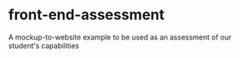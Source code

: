 # front-end-assessment
A mockup-to-website example to be used as an assessment of our student's capabilities
